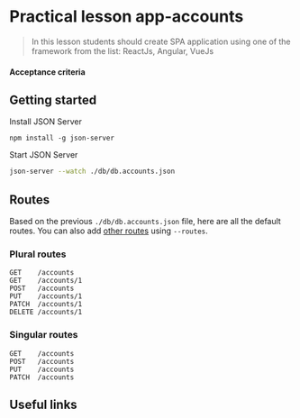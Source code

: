 # Practical lesson  app-accounts
> In this lesson students should create SPA application using one of the framework from the list: ReactJs, Angular, VueJs


#### Acceptance criteria 


## Getting started

Install JSON Server

```
npm install -g json-server
```

Start JSON Server

```bash
json-server --watch ./db/db.accounts.json
```
## Routes

Based on the previous `./db/db.accounts.json` file, here are all the default routes. You can also add [other routes](#add-custom-routes) using `--routes`.

### Plural routes

```
GET    /accounts
GET    /accounts/1
POST   /accounts
PUT    /accounts/1
PATCH  /accounts/1
DELETE /accounts/1
```

### Singular routes

```
GET    /accounts
POST   /accounts
PUT    /accounts
PATCH  /accounts
```

## Useful links

